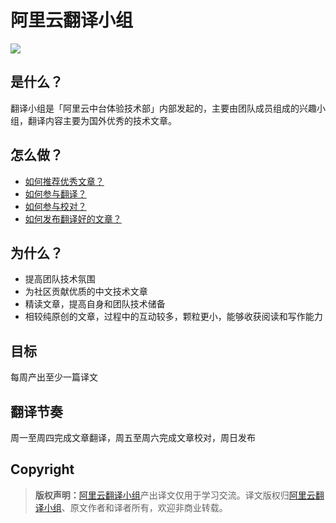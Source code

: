# 阿里云翻译小组

[![](https://img.shields.io/badge/%E7%9F%A5%E4%B9%8E%E4%B8%93%E6%A0%8F-%E9%98%BF%E9%87%8C%E4%BA%91%E4%B8%AD%E5%8F%B0%E5%89%8D%E7%AB%AF%2F%E5%85%A8%E6%A0%88%E5%9B%A2%E9%98%9F-blue.svg)](https://zhuanlan.zhihu.com/aliyun)

## 是什么？
翻译小组是「阿里云中台体验技术部」内部发起的，主要由团队成员组成的兴趣小组，翻译内容主要为国外优秀的技术文章。

## 怎么做？

- [如何推荐优秀文章？](https://github.com/dawn-teams/translate/wiki/%E5%A6%82%E4%BD%95%E6%8E%A8%E8%8D%90%E4%BC%98%E7%A7%80%E6%96%87%E7%AB%A0%EF%BC%9F)
- [如何参与翻译？](https://github.com/dawn-teams/translate/wiki/%E5%A6%82%E4%BD%95%E5%8F%82%E4%B8%8E%E7%BF%BB%E8%AF%91%EF%BC%9F)
- [如何参与校对？](https://github.com/dawn-teams/translate/wiki/%E5%A6%82%E4%BD%95%E5%8F%82%E4%B8%8E%E6%A0%A1%E5%AF%B9%EF%BC%9F)
- [如何发布翻译好的文章？](https://github.com/dawn-teams/translate/wiki/%E5%A6%82%E4%BD%95%E5%8F%91%E5%B8%83%E7%BF%BB%E8%AF%91%E5%A5%BD%E7%9A%84%E6%96%87%E7%AB%A0%EF%BC%9F)

## 为什么？
- 提高团队技术氛围
- 为社区贡献优质的中文技术文章
- 精读文章，提高自身和团队技术储备
- 相较纯原创的文章，过程中的互动较多，颗粒更小，能够收获阅读和写作能力

## 目标
每周产出至少一篇译文

## 翻译节奏
周一至周四完成文章翻译，周五至周六完成文章校对，周日发布

## Copyright

> **版权声明：**[阿里云翻译小组](https://github.com/dawn-teams/translate)产出译文仅用于学习交流。译文版权归[阿里云翻译小组](https://github.com/dawn-teams/translate)、原文作者和译者所有，欢迎非商业转载。